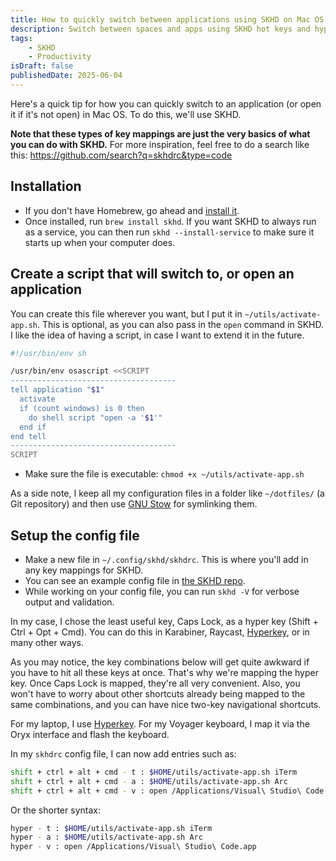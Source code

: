 ```yaml
---
title: How to quickly switch between applications using SKHD on Mac OS
description: Switch between spaces and apps using SKHD hot keys and hyper key mapping
tags:
    - SKHD
    - Productivity
isDraft: false
publishedDate: 2025-06-04
---
```

Here's a quick tip for how you can quickly switch to an application (or open it if it's not open) in Mac OS. To do this, we'll use SKHD. 

**Note that these types of key mappings are just the very basics of what you can do with SKHD.** For more inspiration, feel free to do a search like this: https://github.com/search?q=skhdrc&type=code

## Installation
- If you don't have Homebrew, go ahead and [install it](https://brew.sh/).
- Once installed, run `brew install skhd`. If you want SKHD to always run as a service, you can then run `skhd --install-service` to make sure it starts up when your computer does.

## Create a script that will switch to, or open an application
You can create this file wherever you want, but I put it in `~/utils/activate-app.sh`. This is optional, as you can also pass in the `open` command in SKHD. I like the idea of having a script, in case I want to extend it in the future.

```sh
#!/usr/bin/env sh

/usr/bin/env osascript <<SCRIPT
-------------------------------------
tell application "$1"
  activate
  if (count windows) is 0 then
    do shell script "open -a '$1'"
  end if
end tell
-------------------------------------
SCRIPT
```
- Make sure the file is executable: `chmod +x ~/utils/activate-app.sh`

As a side note, I keep all my configuration files in a folder like `~/dotfiles/` (a Git repository) and then use [GNU Stow](https://www.gnu.org/software/stow/) for symlinking them.

## Setup the config file
- Make a new file in `~/.config/skhd/skhdrc`. This is where you'll add in any key mappings for SKHD.
- You can see an example config file in [the SKHD repo](https://github.com/koekeishiya/skhd).
- While working on your config file, you can run `skhd -V` for verbose output and validation.

In my case, I chose the least useful key, Caps Lock, as a hyper key (Shift + Ctrl + Opt + Cmd). You can do this in Karabiner, Raycast, [Hyperkey](https://hyperkey.app/), or in many other ways. 

As you may notice, the key combinations below will get quite awkward if you have to hit all these keys at once. That's why we're mapping the hyper key. Once Caps Lock is mapped, they're all very convenient. Also, you won't have to worry about other shortcuts already being mapped to the same combinations, and you can have nice two-key navigational shortcuts.

For my laptop, I use [Hyperkey](https://hyperkey.app/). For my Voyager keyboard, I map it via the Oryx interface and flash the keyboard.

In my `skhdrc` config file, I can now add entries such as:

```sh
shift + ctrl + alt + cmd - t : $HOME/utils/activate-app.sh iTerm
shift + ctrl + alt + cmd - a : $HOME/utils/activate-app.sh Arc
shift + ctrl + alt + cmd - v : open /Applications/Visual\ Studio\ Code.app
```

Or the shorter syntax:
```sh
hyper - t : $HOME/utils/activate-app.sh iTerm
hyper - a : $HOME/utils/activate-app.sh Arc
hyper - v : open /Applications/Visual\ Studio\ Code.app
```
